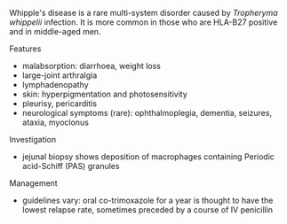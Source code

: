 Whipple's disease is a rare multi\-system disorder caused by *Tropheryma whippelii* infection. It is more common in those who are HLA\-B27 positive and in middle\-aged men.  
  
Features  
* malabsorption: diarrhoea, weight loss
* large\-joint arthralgia
* lymphadenopathy
* skin: hyperpigmentation and photosensitivity
* pleurisy, pericarditis
* neurological symptoms (rare): ophthalmoplegia, dementia, seizures, ataxia, myoclonus

  
Investigation  
* jejunal biopsy shows deposition of macrophages containing Periodic acid\-Schiff (PAS) granules

  
Management  
* guidelines vary: oral co\-trimoxazole for a year is thought to have the lowest relapse rate, sometimes preceded by a course of IV penicillin
